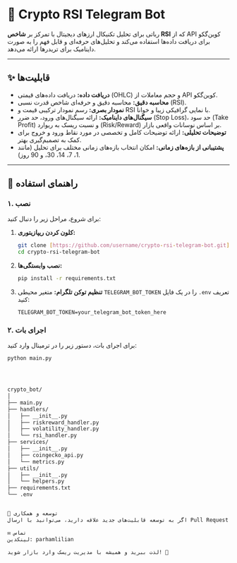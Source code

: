 # 🤖 Crypto RSI Telegram Bot

رباتی برای تحلیل تکنیکال ارزهای دیجیتال با تمرکز بر **شاخص RSI** که از API کوین‌گکو برای دریافت داده‌ها استفاده می‌کند و تحلیل‌های حرفه‌ای و قابل فهم را به صورت داینامیک برای تریدرها ارائه می‌دهد.

---

## ✨ قابلیت‌ها

- **دریافت داده:** دریافت داده‌های قیمتی (OHLC) و حجم معاملات از API کوین‌گکو.
- **محاسبه دقیق:** محاسبه دقیق و حرفه‌ای شاخص قدرت نسبی (RSI).
- **نمودار بصری:** رسم نمودار ترکیبی قیمت و RSI با نمایی گرافیکی زیبا و خوانا.
- **سیگنال‌های داینامیک:** ارائه سیگنال‌های ورود، حد ضرر (Stop Loss)، حد سود (Take Profit) و نسبت ریسک به ریوارد (Risk/Reward) بر اساس نوسانات واقعی بازار.
- **توضیحات تحلیلی:** ارائه توضیحات کامل و تخصصی در مورد نقاط ورود و خروج برای کمک به تصمیم‌گیری بهتر.
- **پشتیبانی از بازه‌های زمانی:** امکان انتخاب بازه‌های زمانی مختلف برای تحلیل (مانند 1، 7، 14، 30، و 90 روز).

---

## 🚀 راهنمای استفاده

### ۱. نصب

برای شروع، مراحل زیر را دنبال کنید:

1.  **کلون کردن ریپازیتوری:**
    ```bash
    git clone [https://github.com/username/crypto-rsi-telegram-bot.git](https://github.com/username/crypto-rsi-telegram-bot.git)
    cd crypto-rsi-telegram-bot
    ```

2.  **نصب وابستگی‌ها:**
    ```bash
    pip install -r requirements.txt
    ```

3.  **تنظیم توکن تلگرام:**
    متغیر محیطی `TELEGRAM_BOT_TOKEN` را در یک فایل `.env` تعریف کنید:
    ```env
    TELEGRAM_BOT_TOKEN=your_telegram_bot_token_here
    ```

### ۲. اجرای بات

برای اجرای بات، دستور زیر را در ترمینال وارد کنید:

```bash
python main.py




crypto_bot/
│
├── main.py
├── handlers/
│   ├── __init__.py
│   ├── riskreward_handler.py
│   ├── volatility_handler.py
│   └── rsi_handler.py
├── services/
│   ├── __init__.py
│   ├── coingecko_api.py
│   └── metrics.py
├── utils/
│   ├── __init__.py
│   └── helpers.py
├── requirements.txt
└── .env


🤝 توسعه و همکاری
اگر به توسعه قابلیت‌های جدید علاقه دارید، می‌توانید با ارسال Pull Request یا باز کردن Issue همکاری کنید.

✉️ تماس
لینکدین: parhamlilian

لذت ببرید و همیشه با مدیریت ریسک وارد بازار شوید! 🚀
